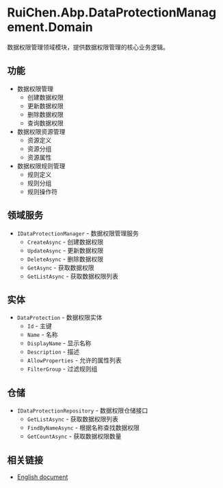 # RuiChen.Abp.DataProtectionManagement.Domain

数据权限管理领域模块，提供数据权限管理的核心业务逻辑。

## 功能

* 数据权限管理
  * 创建数据权限
  * 更新数据权限
  * 删除数据权限
  * 查询数据权限
* 数据权限资源管理
  * 资源定义
  * 资源分组
  * 资源属性
* 数据权限规则管理
  * 规则定义
  * 规则分组
  * 规则操作符

## 领域服务

* `IDataProtectionManager` - 数据权限管理服务
  * `CreateAsync` - 创建数据权限
  * `UpdateAsync` - 更新数据权限
  * `DeleteAsync` - 删除数据权限
  * `GetAsync` - 获取数据权限
  * `GetListAsync` - 获取数据权限列表

## 实体

* `DataProtection` - 数据权限实体
  * `Id` - 主键
  * `Name` - 名称
  * `DisplayName` - 显示名称
  * `Description` - 描述
  * `AllowProperties` - 允许的属性列表
  * `FilterGroup` - 过滤规则组

## 仓储

* `IDataProtectionRepository` - 数据权限仓储接口
  * `GetListAsync` - 获取数据权限列表
  * `FindByNameAsync` - 根据名称查找数据权限
  * `GetCountAsync` - 获取数据权限数量

## 相关链接

* [English document](./README.EN.md)
